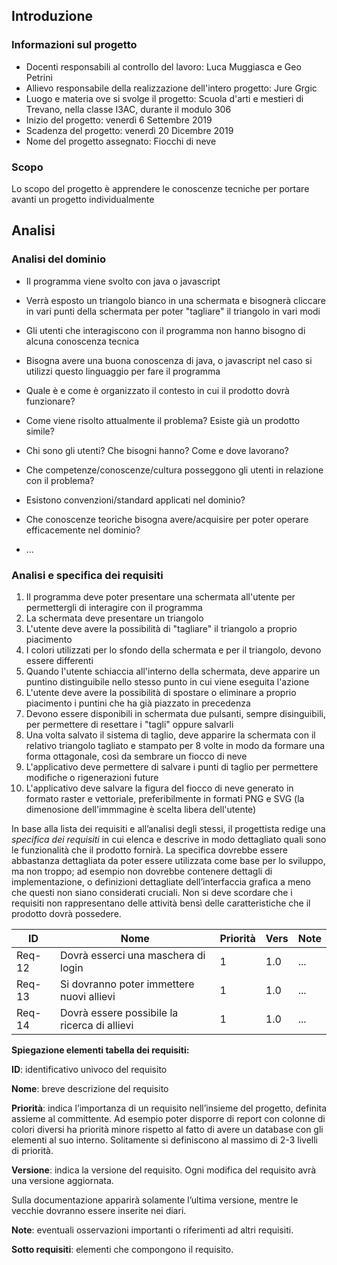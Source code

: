 ## Introduzione

### Informazioni sul progetto

 - Docenti responsabili al controllo del lavoro: Luca Muggiasca e Geo Petrini
 - Allievo responsabile della realizzazione dell'intero progetto: Jure Grgic
 - Luogo e materia ove si svolge il progetto: Scuola d'arti e mestieri di Trevano, nella classe I3AC, durante il modulo 306
 - Inizio del progetto: venerdì 6 Settembre 2019
 - Scadenza del progetto: venerdì 20 Dicembre 2019
 - Nome del progetto assegnato: Fiocchi di neve
      
### Scopo

  Lo scopo del progetto è apprendere le conoscenze tecniche per portare avanti un progetto individualmente

## Analisi

### Analisi del dominio
  
  - Il programma viene svolto con java o javascript
  - Verrà esposto un triangolo bianco in una schermata e bisognerà cliccare in vari punti della schermata per poter "tagliare" il           triangolo in vari modi
  - Gli utenti che interagiscono con il programma non hanno bisogno di alcuna conoscenza tecnica
  - Bisogna avere una buona conoscenza di java, o javascript nel caso si utilizzi questo linguaggio per fare il programma

  -   Quale è e come è organizzato il contesto in cui il prodotto dovrà
      funzionare?

  -   Come viene risolto attualmente il problema? Esiste già un prodotto
      simile?

  -   Chi sono gli utenti? Che bisogni hanno? Come e dove lavorano?

  -   Che competenze/conoscenze/cultura posseggono gli utenti in relazione
      con il problema?

  -   Esistono convenzioni/standard applicati nel dominio?

  -   Che conoscenze teoriche bisogna avere/acquisire per poter operare
      efficacemente nel dominio?

  -   …
  
### Analisi e specifica dei requisiti

  1.  Il programma deve poter presentare una schermata all'utente per permettergli di interagire con il programma
  2.  La schermata deve presentare un triangolo
  3.  L'utente deve avere la possibilità di "tagliare" il triangolo a proprio piacimento
  4.  I colori utilizzati per lo sfondo della schermata e per il triangolo, devono essere differenti
  5.  Quando l'utente schiaccia all'interno della schermata, deve apparire un puntino distinguibile nello stesso punto in cui viene             eseguita l'azione
  6.  L'utente deve avere la possibilità di spostare o eliminare a proprio piacimento i puntini che ha già piazzato in precedenza
  7.  Devono essere disponibili in schermata due pulsanti, sempre disinguibili, per permettere di resettare i "tagli" oppure salvarli
  8.  Una volta salvato il sistema di taglio, deve apparire la schermata con il relativo triangolo tagliato e stampato per 8 volte in
      modo da formare una forma ottagonale, così da sembrare un fiocco di neve
  9.  L'applicativo deve permettere di salvare i punti di taglio per permettere modifiche o rigenerazioni future
  10. L'applicativo deve salvare la figura del fiocco di neve generato in formato raster e vettoriale, preferibilmente in formati PNG e       SVG (la dimenosione dell'immmagine è scelta libera dell'utente)

  In base alla lista dei requisiti e all’analisi degli stessi, il
  progettista redige una *specifica dei requisiti* in cui elenca e
  descrive in modo dettagliato quali sono le funzionalità che il prodotto
  fornirà. La specifica dovrebbe essere abbastanza dettagliata da poter
  essere utilizzata come base per lo sviluppo, ma non troppo; ad esempio
  non dovrebbe contenere dettagli di implementazione, o definizioni
  dettagliate dell’interfaccia grafica a meno che questi non siano
  considerati cruciali. Non si deve scordare che i requisiti non
  rappresentano delle attività bensì delle caratteristiche che il prodotto
  dovrà possedere.




  |**ID**	|**Nome**			|**Priorità**|**Vers**|**Note**  |
  |----|------------|--------|----|------|
  |Req-12|Dovrà esserci una maschera di login|1|1.0|...|
  |Req-13|Si dovranno poter immettere nuovi allievi|1|1.0|...|
  |Req-14|Dovrà essere possibile la ricerca di allievi|1|1.0|...|
  
  



**Spiegazione elementi tabella dei requisiti:**

**ID**: identificativo univoco del requisito

**Nome**: breve descrizione del requisito

**Priorità**: indica l’importanza di un requisito nell’insieme del
progetto, definita assieme al committente. Ad esempio poter disporre di
report con colonne di colori diversi ha priorità minore rispetto al
fatto di avere un database con gli elementi al suo interno. Solitamente
si definiscono al massimo di 2-3 livelli di priorità.

**Versione**: indica la versione del requisito. Ogni modifica del
requisito avrà una versione aggiornata.

Sulla documentazione apparirà solamente l’ultima versione, mentre le
vecchie dovranno essere inserite nei diari.

**Note**: eventuali osservazioni importanti o riferimenti ad altri
requisiti.

**Sotto requisiti**: elementi che compongono il requisito.

